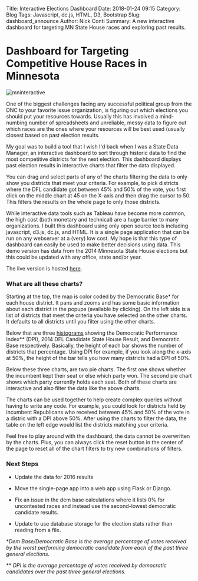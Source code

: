 Title: Interactive Elections Dashboard
Date: 2018-01-24 09:15
Category: Blog
Tags: Javascript, dc.js, HTML, D3, Bootstrap
Slug: dashboard_announce
Author: Nick Conti
Summary: A new interactive dashboard for targeting MN State House races and exploring past results.

# Dashboard for Targeting Competitive House Races in Minnesota

![mninteractive]({filename}/images/TargetingDashboard2.png)

One of the biggest challenges facing any successful political group from the DNC to your favorite issue organization, is figuring out which elections you should put your resources towards. Usually this has involved a mind-numbing number of spreadsheets and unreliable, messy data to figure out which races are the ones where your resources will be best used (usually closest based on past election results.

My goal was to build a tool that I wish I'd back when I  was a State Data Manager, an interactive dashboard to sort through historic data to find the most competitive districts for the next election. This dashboard displays past election results in interactive charts that filter the data displayed.

You can drag and select parts of any of the  charts filtering the data to only show you districts that meet your criteria. For example, to pick  districts where the DFL candidate got between 45% and 50% of the vote, you first click on the middle chart at 45 on the X-axis and then drag the cursor to 50. This filters the results on the whole page to only those districts. 

While interactive data tools such as Tableau have become more common, the high cost (both monetary and technical) are  a huge barrier to many organizations. I built this dashboard using only open source tools including javascript, d3.js, dc.js, and HTML. It is  a single page application that can  be run on any webserver at a (very) low cost. My hope is that this type of dashboard can easily be used to make better decisions using data. This demo version has data from the 2014 Minnesota State House elections but this could be updated with any office, state and/or year.

The live version is hosted [here](https://targeting.updog.co/).

### What are all these charts?

Starting at the top, the map is color coded by the Democratic Base* for each house district. It pans and zooms and has some basic information about each district in the popups (available by clicking). On the left side is a list of districts that meet the criteria you have selected on the other charts. It defaults to all districts until you filter using the other charts.

Below that are three [histograms]() showing the Democratic Performance Index** (DPI), 2014 DFL Candidate State House Result, and Democratic Base respectively. Basically, the height of each bar shows the number of districts that percentage. Using DPI for example, if you look along the x-axis at 50%, the height of the bar tells you how many districts had a DPI of 50%.

Below these three charts, are two pie charts. The first one shows whether the incumbent kept their seat or else which party won. The second pie chart shows which party currently holds each seat. Both of these charts are interactive and also filter the data like the above charts. 

The charts can be used together to help create complex queries without having to write any code. For example, you could look for districts held by incumbent Republicans who received between 45% and 50% of the vote in a distric with a DPI above 50%. After using the charts to filter the data, the table on the left edge would list the districts matching your criteria.

Feel free to play around with the dashboard, the data cannot be overwritten by the charts. Plus, you can always click the reset button in the center of the page to reset all of the chart filters to try new combinations of filters.

### Next Steps

- Update the data for 2016 results

- Move the single-page app into a web app using Flask or Django.

- Fix an issue in the dem base calculations where it lists 0% for uncontested races and instead use the second-lowest democratic candidate results.

- Update to use database storage for the election stats rather than reading from a file.
  
  
  
&ast;<em>Dem Base/Democratic Base is the average percentage of votes received by the worst performing democratic candidate from each of the past three general elections.</em>  
  
&ast;&ast; <em>DPI is the average percentage of votes received by democratic candidates over the past three general elections.</em>  
  